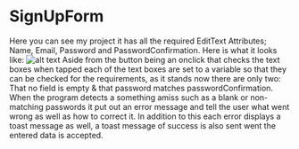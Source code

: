 # SignUpForm
Here you can see my project it has all the required EditText Attributes; Name, Email, Password and PasswordConfirmation.
Here is what it looks like:
![alt text](https://media.discordapp.net/attachments/682927634904252474/890208391337766912/signup.png)
Aside from the button being an onclick that checks the text boxes when tapped each of the text boxes are set to a variable so that they
can be checked for the requirements, as it stands now there are only two: That no field is empty & that password matches passwordConfirmation.
When the program detects a something amiss such as a blank or non-matching passwords it put out an error message and tell the user what went wrong as well as how to correct it.
In addition to this each error displays a toast message as well, a toast message of success is also sent went the entered data is accepted.